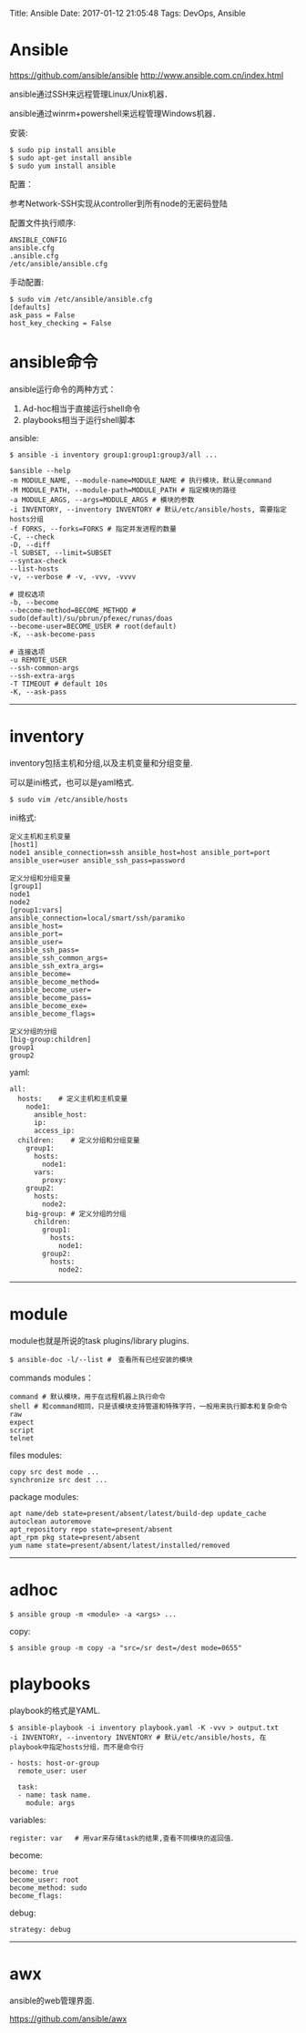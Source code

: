 Title: Ansible
Date: 2017-01-12 21:05:48
Tags: DevOps, Ansible



# Ansible

<https://github.com/ansible/ansible>
<http://www.ansible.com.cn/index.html>

ansible通过SSH来远程管理Linux/Unix机器．

ansible通过winrm+powershell来远程管理Windows机器．

安装:

    $ sudo pip install ansible
    $ sudo apt-get install ansible
    $ sudo yum install ansible

配置：

参考Network-SSH实现从controller到所有node的无密码登陆

配置文件执行顺序:

    ANSIBLE_CONFIG
    ansible.cfg
    .ansible.cfg
    /etc/ansible/ansible.cfg

手动配置:

    $ sudo vim /etc/ansible/ansible.cfg
    [defaults]
    ask_pass = False
    host_key_checking = False

# ansible命令

ansible运行命令的两种方式：
1. Ad-hoc相当于直接运行shell命令
2. playbooks相当于运行shell脚本

ansible:

    $ ansible -i inventory group1:group1:group3/all ...

    $ansible --help
    -m MODULE_NAME, --module-name=MODULE_NAME # 执行模块，默认是command
    -M MODULE_PATH, --module-path=MODULE_PATH # 指定模块的路径
    -a MODULE_ARGS, --args=MODULE_ARGS # 模块的参数
    -i INVENTORY, --inventory INVENTORY # 默认/etc/ansible/hosts, 需要指定hosts分组
    -f FORKS, --forks=FORKS # 指定并发进程的数量
    -C, --check
    -D, --diff
    -l SUBSET, --limit=SUBSET
    --syntax-check
    --list-hosts
    -v, --verbose # -v, -vvv, -vvvv

    # 提权选项
    -b, --become
    --become-method=BECOME_METHOD # sudo(default)/su/pbrun/pfexec/runas/doas
    --become-user=BECOME_USER # root(default)
    -K, --ask-become-pass

    # 连接选项
    -u REMOTE_USER
    --ssh-common-args
    --ssh-extra-args
    -T TIMEOUT # default 10s
    -K, --ask-pass

***

# inventory

inventory包括主机和分组,以及主机变量和分组变量.

可以是ini格式，也可以是yaml格式.

    $ sudo vim /etc/ansible/hosts

ini格式:


    定义主机和主机变量
    [host1]
    node1 ansible_connection=ssh ansible_host=host ansible_port=port ansible_user=user ansible_ssh_pass=password

    定义分组和分组变量
    [group1]
    node1
    node2
    [group1:vars]
    ansible_connection=local/smart/ssh/paramiko
    ansible_host=
    ansible_port=
    ansible_user=
    ansible_ssh_pass=
    ansible_ssh_common_args=
    ansible_ssh_extra_args=
    ansible_become=
    ansible_become_method=
    ansible_become_user=
    ansible_become_pass=
    ansible_become_exe=
    ansible_become_flags=

    定义分组的分组
    [big-group:children]
    group1
    group2

yaml:

    all:
      hosts:    # 定义主机和主机变量
        node1:
          ansible_host:
          ip:
          access_ip:
      children:    # 定义分组和分组变量
        group1:
          hosts:
            node1:
          vars:
            proxy:
        group2:
          hosts:
            node2:
        big-group: # 定义分组的分组
          children:
            group1:
              hosts:
                node1:
            group2:
              hosts:
                node2:

***

# module

module也就是所说的task plugins/library plugins.

    $ ansible-doc -l/--list #　查看所有已经安装的模块

commands modules：

    command # 默认模块，用于在远程机器上执行命令
    shell # 和command相同，只是该模块支持管道和特殊字符，一般用来执行脚本和复杂命令
    raw
    expect
    script
    telnet

files modules:

    copy src dest mode ...
    synchronize src dest ...

package modules:

    apt name/deb state=present/absent/latest/build-dep update_cache autoclean autoremove
    apt_repository repo state=present/absent
    apt_rpm pkg state=present/absent
    yum name state=present/absent/latest/installed/removed

***

# adhoc

    $ ansible group -m <module> -a <args> ...

copy:

    $ ansible group -m copy -a "src=/sr dest=/dest mode=0655"

# playbooks

playbook的格式是YAML.

    $ ansible-playbook -i inventory playbook.yaml -K -vvv > output.txt
    -i INVENTORY, --inventory INVENTORY # 默认/etc/ansible/hosts, 在playbook中指定hosts分组，而不是命令行

    - hosts: host-or-group
      remote_user: user

      task:
      - name: task name.
        module: args

variables:

    register: var   # 用var来存储task的结果,查看不同模块的返回值．

become:

    become: true
    become_user: root
    become_method: sudo
    become_flags:

debug:

    strategy: debug

***

# awx

ansible的web管理界面.

<https://github.com/ansible/awx>
